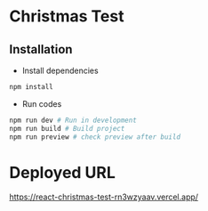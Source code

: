 # Christmas Test

## Installation

- Install dependencies

```bash
npm install
```

- Run codes

```bash
npm run dev # Run in development
npm run build # Build project
npm run preview # check preview after build
```

# Deployed URL

https://react-christmas-test-rn3wzyaav.vercel.app/
